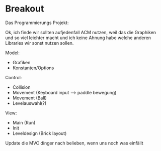 # Breakout
Das Programmierungs Projekt:

Ok, ich finde wir sollten aufjedenfall ACM nutzen, weil das die Graphiken und so viel leichter macht und ich keine Ahnung habe welche anderen Libraries wir sonst nutzen sollen.

Model:
- Grafiken
- Konstanten/Options


Control:
- Collision
- Movement (Keyboard input --> paddle bewegung)
- Movement (Ball)
- Levelauswahl(?)

View:
- Main (Run)
- Init
- Leveldesign (Brick layout)


Update die MVC dinger nach belieben, wenn uns noch was einfällt

